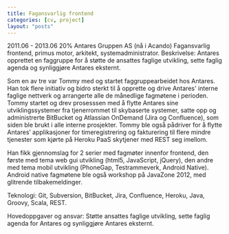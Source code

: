 ```yaml
---
title: Fagansvarlig frontend
categories: [cv, project]
layout: "posts"
---
```


2011.06 - 2013.06	20%
Antares Gruppen AS (nå i Acando)
Fagansvarlig frontend, primus motor, arkitekt, systemadministrator.
Beskrivelse: Antares opprettet en faggruppe for å støtte de ansattes faglige utvikling, sette faglig agenda og synliggjøre Antares eksternt.

Som en av tre var Tommy med og startet faggruppearbeidet hos Antares. Han tok flere initiativ og bidro sterkt til å opprette og drive Antares' interne faglige nettverk og arrangerte alle de månedlige fagmøtene i perioden.
Tommy startet og drev prosesssen med å flytte Antares sine utviklingssystemer fra tjenerrommet til skybaserte systemer, satte opp og administrerte BitBucket og Atlassian OnDemand (Jira og Confluence), som siden ble brukt i alle interne prosjekter. Tommy ble også pådriver for å flytte Antares’ applikasjoner for timeregistrering og fakturering til flere mindre tjenester som kjørte på Heroku PaaS skytjener med REST seg imellom.

Han fikk gjennomslag for 2 serier med fagmøter innenfor frontend, den første med tema web gui utvikling (html5, JavaScript, jQuery), den andre med tema mobil utvikling (PhoneGap, Testrammeverk, Android Native). Android native fagmøtene ble også workshop på JavaZone 2012, med glitrende tilbakemeldinger.

Teknologi: Git, Subversion, BitBucket, Jira, Confluence, Heroku, Java, Groovy, Scala, REST.

Hovedoppgaver og ansvar: Støtte ansattes faglige utvikling, sette faglig agenda for Antares og synliggjøre Antares eksternt.